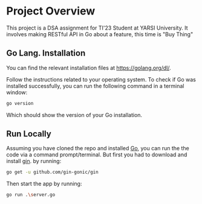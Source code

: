 # Project Overview
This project is a DSA assignment for TI'23 Student at YARSI University. It involves making RESTful API in Go about a feature, this time is "Buy Thing"
## Go Lang. Installation
You can find the relevant installation files at https://golang.org/dl/.

Follow the instructions related to your operating system. To check if Go was installed successfully, you can run the following command in a terminal window:

```bash
go version
```
Which should show the version of your Go installation.
## Run Locally

Assuming you have cloned the repo and installed [Go](https://golang.org/dl/), you can run the the code via a command prompt/terminal. But first you had to download and install [gin](github.com/gin-gonic/gin). by running:
```bash
go get -u github.com/gin-gonic/gin
```

Then start the app by running:
```bash
go run .\server.go
```

